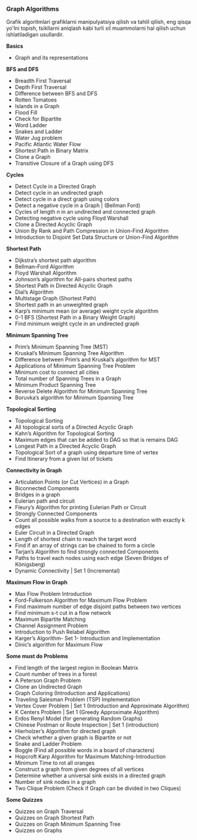 ### Graph Algorithms

Grafik algoritmlari grafiklarni manipulyatsiya qilish va tahlil qilish, eng qisqa yo'lni topish, tsikllarni aniqlash kabi turli xil muammolarni hal qilish uchun ishlatiladigan usullardir.

**Basics**

- Graph and its representations

**BFS and DFS**

- Breadth First Traversal
- Depth First Traversal
- Difference between BFS and DFS
- Rotten Tomatoes
- Islands in a Graph
- Flood Fill
- Check for Bipartite
- Word Ladder
- Snakes and Ladder
- Water Jug problem
- Pacific Atlantic Water Flow
- Shortest Path in Binary Matrix
- Clone a Graph
- Transitive Closure of a Graph using DFS

**Cycles**

- Detect Cycle in a Directed Graph
- Detect cycle in an undirected graph
- Detect cycle in a direct graph using colors
- Detect a negative cycle in a Graph | (Bellman Ford)
- Cycles of length n in an undirected and connected graph
- Detecting negative cycle using Floyd Warshall
- Clone a Directed Acyclic Graph
- Union By Rank and Path Compression in Union-Find Algorithm
- Introduction to Disjoint Set Data Structure or Union-Find Algorithm

**Shortest Path**

- Dijkstra’s shortest path algorithm
- Bellman–Ford Algorithm
- Floyd Warshall Algorithm
- Johnson’s algorithm for All-pairs shortest paths
- Shortest Path in Directed Acyclic Graph
- Dial’s Algorithm
- Multistage Graph (Shortest Path)
- Shortest path in an unweighted graph
- Karp’s minimum mean (or average) weight cycle algorithm
- 0-1 BFS (Shortest Path in a Binary Weight Graph)
- Find minimum weight cycle in an undirected graph

**Minimum Spanning Tree**

- Prim’s Minimum Spanning Tree (MST)
- Kruskal’s Minimum Spanning Tree Algorithm
- Difference between Prim’s and Kruskal’s algorithm for MST
- Applications of Minimum Spanning Tree Problem
- Minimum cost to connect all cities
- Total number of Spanning Trees in a Graph
- Minimum Product Spanning Tree
- Reverse Delete Algorithm for Minimum Spanning Tree
- Boruvka’s algorithm for Minimum Spanning Tree

**Topological Sorting**

- Topological Sorting
- All topological sorts of a Directed Acyclic Graph
- Kahn’s Algorithm for Topological Sorting
- Maximum edges that can be added to DAG so that is remains DAG
- Longest Path in a Directed Acyclic Graph
- Topological Sort of a graph using departure time of vertex
- Find Itinerary from a given list of tickets

**Connectivity in Graph**

- Articulation Points (or Cut Vertices) in a Graph
- Biconnected Components
- Bridges in a graph
- Eulerian path and circuit
- Fleury’s Algorithm for printing Eulerian Path or Circuit
- Strongly Connected Components
- Count all possible walks from a source to a destination with exactly k edges
- Euler Circuit in a Directed Graph
- Length of shortest chain to reach the target word
- Find if an array of strings can be chained to form a circle
- Tarjan’s Algorithm to find strongly connected Components
- Paths to travel each nodes using each edge (Seven Bridges of Königsberg)
- Dynamic Connectivity | Set 1 (Incremental)

**Maximum Flow in Graph**

- Max Flow Problem Introduction
- Ford-Fulkerson Algorithm for Maximum Flow Problem
- Find maximum number of edge disjoint paths between two vertices
- Find minimum s-t cut in a flow network
- Maximum Bipartite Matching
- Channel Assignment Problem
- Introduction to Push Relabel Algorithm
- Karger’s Algorithm- Set 1- Introduction and Implementation
- Dinic’s algorithm for Maximum Flow

**Some must do Problems**

- Find length of the largest region in Boolean Matrix
- Count number of trees in a forest
- A Peterson Graph Problem
- Clone an Undirected Graph
- Graph Coloring (Introduction and Applications)
- Traveling Salesman Problem (TSP) Implementation
- Vertex Cover Problem | Set 1 (Introduction and Approximate Algorithm)
- K Centers Problem | Set 1 (Greedy Approximate Algorithm)
- Erdos Renyl Model (for generating Random Graphs)
- Chinese Postman or Route Inspection | Set 1 (introduction)
- Hierholzer’s Algorithm for directed graph
- Check whether a given graph is Bipartite or not
- Snake and Ladder Problem
- Boggle (Find all possible words in a board of characters)
- Hopcroft Karp Algorithm for Maximum Matching-Introduction
- Minimum Time to rot all oranges
- Construct a graph from given degrees of all vertices
- Determine whether a universal sink exists in a directed graph
- Number of sink nodes in a graph
- Two Clique Problem (Check if Graph can be divided in two Cliques)

**Some Quizzes**

- Quizzes on Graph Traversal
- Quizzes on Graph Shortest Path
- Quizzes on Graph Minimum Spanning Tree
- Quizzes on Graphs
